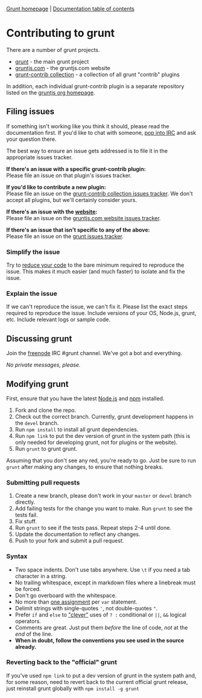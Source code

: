 [Grunt homepage](http://gruntjs.com/) | [Documentation table of contents](https://github.com/gruntjs/grunt/blob/devel/docs/toc.md)

# Contributing to grunt

There are a number of grunt projects.

* [grunt](https://github.com/gruntjs/grunt) - the main grunt project
* [gruntjs.com](https://github.com/gruntjs/gruntjs.com) - the gruntjs.com website
* [grunt-contrib collection](https://github.com/gruntjs/grunt-contrib) - a collection of all grunt "contrib" plugins

In addition, each individual grunt-contrib plugin is a separate repository listed on the [gruntjs org homepage](https://github.com/gruntjs).

## Filing issues
If something isn't working like you think it should, please read the documentation first. If you'd like to chat with someone, [pop into IRC](#discussing-grunt) and ask your question there.

The best way to ensure an issue gets addressed is to file it in the appropriate issues tracker.

**If there's an issue with a specific grunt-contrib plugin:**  
Please file an issue on that plugin's issues tracker.

**If you'd like to contribute a new plugin:**  
Please file an issue on the [grunt-contrib collection issues tracker](https://github.com/gruntjs/grunt-contrib/issues). We don't accept all plugins, but we'll certainly consider yours.

**If there's an issue with the [website](http://gruntjs.com/):**  
Please file an issue on the [gruntjs.com website issues tracker](https://github.com/gruntjs/gruntjs.com/issues).

**If there's an issue that isn't specific to any of the above:**  
Please file an issue on the [grunt issues tracker](https://github.com/gruntjs/grunt/issues).

### Simplify the issue
Try to [reduce your code](http://www.webkit.org/quality/reduction.html) to the bare minimum required to reproduce the issue. This makes it much easier (and much faster) to isolate and fix the issue.

### Explain the issue
If we can't reproduce the issue, we can't fix it. Please list the exact steps required to reproduce the issue. Include versions of your OS, Node.js, grunt, etc. Include relevant logs or sample code.

## Discussing grunt
Join the [freenode](http://freenode.net/) IRC #grunt channel. We've got a bot and everything.

_No private messages, please._

## Modifying grunt
First, ensure that you have the latest [Node.js](http://nodejs.org/) and [npm](http://npmjs.org/) installed.

1. Fork and clone the repo.
1. Check out the correct branch. Currently, grunt development happens in the `devel` branch.
1. Run `npm install` to install all grunt dependencies.
1. Run `npm link` to put the dev version of grunt in the system path (this is only needed for developing grunt, not for plugins or the website).
1. Run `grunt` to grunt grunt.

Assuming that you don't see any red, you're ready to go. Just be sure to run `grunt` after making any changes, to ensure that nothing breaks.

### Submitting pull requests

1. Create a new branch, please don't work in your `master` or `devel` branch directly.
1. Add failing tests for the change you want to make. Run `grunt` to see the tests fail.
1. Fix stuff.
1. Run `grunt` to see if the tests pass. Repeat steps 2-4 until done.
1. Update the documentation to reflect any changes.
1. Push to your fork and submit a pull request.

### Syntax

* Two space indents. Don't use tabs anywhere. Use `\t` if you need a tab character in a string.
* No trailing whitespace, except in markdown files where a linebreak must be forced.
* Don't go overboard with the whitespace.
* No more than [one assignment](http://benalman.com/news/2012/05/multiple-var-statements-javascript/) per `var` statement.
* Delimit strings with single-quotes `'`, not double-quotes `"`.
* Prefer `if` and `else` to ["clever"](http://programmers.stackexchange.com/a/25281) uses of `? :` conditional or `||`, `&&` logical operators.
* Comments are great. Just put them _before_ the line of code, _not_ at the _end_ of the line.
* **When in doubt, follow the conventions you see used in the source already.**

### Reverting back to the "official" grunt
If you've used `npm link` to put a dev version of grunt in the system path and, for some reason, need to revert back to the current official grunt release, just reinstall grunt globally with `npm install -g grunt`
